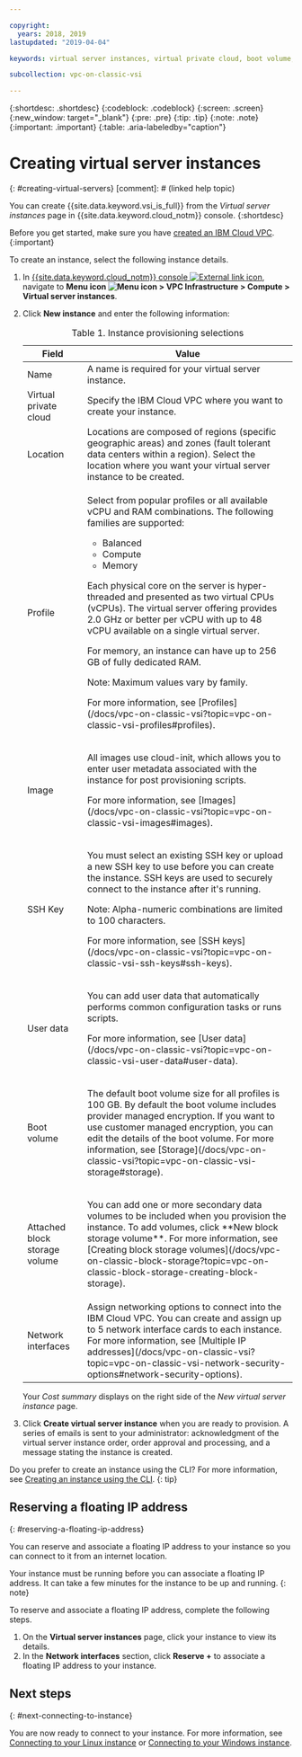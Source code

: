 ```yaml
---

copyright:
  years: 2018, 2019
lastupdated: "2019-04-04"

keywords: virtual server instances, virtual private cloud, boot volume, location select

subcollection: vpc-on-classic-vsi

---
```


{:shortdesc: .shortdesc}
{:codeblock: .codeblock}
{:screen: .screen}
{:new_window: target="_blank"}
{:pre: .pre}
{:tip: .tip}
{:note: .note}
{:important: .important}
{:table: .aria-labeledby="caption"}

# Creating virtual server instances
{: #creating-virtual-servers}
[comment]: # (linked help topic)

You can create {{site.data.keyword.vsi_is_full}} from the *Virtual server instances* page in {{site.data.keyword.cloud_notm}} console.
{:shortdesc}

Before you get started, make sure you have [created an IBM Cloud VPC](/docs/vpc-on-classic?topic=vpc-on-classic-getting-started).
{:important}

To create an instance, select the following instance details.
1. In [{{site.data.keyword.cloud_notm}} console ![External link icon](../icons/launch-glyph.svg "External link icon")](https://console.cloud.ibm.com/vpc), navigate to **Menu icon ![Menu icon](../icons/icon_hamburger.svg) > VPC Infrastructure > Compute > Virtual server instances**.
2. Click **New instance** and enter the following information:

    <table>
    <CAPTION>Table 1. Instance provisioning selections</CAPTION>
    <THEAD>
    <TR>
    <th>Field</th>
    <th>Value</th>
    </TR>
    </THEAD>
    <TBODY>
    <tr>
    <td>Name </td>
    <td>A name is required for your virtual server instance.</td>
    </tr>
    <tr>
    <td>Virtual private cloud</td>
    <td>Specify the IBM Cloud VPC where you want to create your instance.</td>
    </tr>
    <tr>
    <td>Location</td>
    <td>Locations are composed of regions (specific geographic areas) and zones (fault tolerant data centers within a region). Select the location where you want your virtual server instance to be created.</td>
    </tr>
    <tr>
    <td>Profile</td>
    <td><p>
    Select from popular profiles or all available vCPU and RAM combinations. The following families are supported:
    <ul>
    <li>Balanced</li>
    <li>Compute</li>
    <li>Memory</li>
    </ul>
    </p>
    <p>Each physical core on the server is hyper-threaded and presented as two virtual CPUs (vCPUs). The virtual server offering provides 2.0 GHz or better per vCPU with up to 48 vCPU available on a single virtual server.</p>

    <p>For memory, an instance can have up to 256 GB of fully dedicated RAM.</p>
    <p><note>Note: Maximum values vary by family.</note></p>
    <p>For more information, see [Profiles](/docs/vpc-on-classic-vsi?topic=vpc-on-classic-vsi-profiles#profiles).</p>
    </td>
    </tr>
    <tr>
    <td>Image</td>
    <td><p>All images use cloud-init, which allows you to enter user metadata associated with the instance for post provisioning scripts.</p>
    <p>For more information, see [Images](/docs/vpc-on-classic-vsi?topic=vpc-on-classic-vsi-images#images).</p>
    </td>
    </tr>
    <td>SSH Key</td>
    <td>
    <p>You must select an existing SSH key or upload a new SSH key to use before you can create the instance. SSH keys are used to securely connect to the instance after it's running.</p>
    <p>Note: Alpha-numeric combinations are limited to 100 characters.</p>
    <p>For more information, see [SSH keys](/docs/vpc-on-classic-vsi?topic=vpc-on-classic-vsi-ssh-keys#ssh-keys).</p></td>
    </tr>
    <tr>
    <td>User data</td>
    <td>
    <p>You can add user data that automatically performs common configuration tasks or runs scripts. <p>For more information, see [User data](/docs/vpc-on-classic-vsi?topic=vpc-on-classic-vsi-user-data#user-data).</p>
    </td>
    </tr>
    <tr>
    <td>Boot volume</td>
    <td><p>The default boot volume size for all profiles is 100 GB. By default the boot volume includes provider managed encryption. If you want to use customer managed encryption, you can edit the details of the boot volume. For more information, see [Storage](/docs/vpc-on-classic-vsi?topic=vpc-on-classic-vsi-storage#storage).</p>
    </td>
    </tr>
    <tr>
    <td>Attached block storage volume</td>
    <td><p>You can add one or more secondary data volumes to be included when you provision the instance. To add volumes, click **New block storage volume**. For more information, see [Creating block storage volumes](/docs/vpc-on-classic-block-storage?topic=vpc-on-classic-block-storage-creating-block-storage).</p>
    </td>
    </tr>
    <tr>
    <td>Network interfaces</td>
    <td>Assign networking options to connect into the IBM Cloud VPC. You can create and assign up to 5 network interface cards to each instance. For more information, see [Multiple IP addresses](/docs/vpc-on-classic-vsi?topic=vpc-on-classic-vsi-network-security-options#network-security-options).</td>
    </tr>
    </TBODY>
    </table>

    Your *Cost summary* displays on the right side of the *New virtual server instance* page.

3. Click **Create virtual server instance** when you are ready to provision. A series of emails is sent to your administrator: acknowledgment of the virtual server instance order, order approval and processing, and a message stating the instance is created.

Do you prefer to create an instance using the CLI? For more information, see [Creating an instance using the CLI](/docs/vpc-on-classic-vsi?topic=vpc-on-classic-vsi-creating-virtual-servers-cli#creating-virtual-servers-cli).
{: tip}

## Reserving a floating IP address
{: #reserving-a-floating-ip-address}

You can reserve and associate a floating IP address to your instance so you can connect to it from an internet location.

Your instance must be running before you can associate a floating IP address. It can take a few minutes for the instance to be up and running.
{: note} 

To reserve and associate a floating IP address, complete the following steps.
1. On the **Virtual server instances** page, click your instance to view its details.
2. In the **Network interfaces** section, click **Reserve +** to associate a floating IP address to your instance.

## Next steps
{: #next-connecting-to-instance}

You are now ready to connect to your instance. For more information, see [Connecting to your Linux instance](/docs/vpc-on-classic-vsi?topic=vpc-on-classic-vsi-connecting-to-your-linux-instance#connecting-to-your-linux-instance) or [Connecting to your Windows instance](/docs/vpc-on-classic-vsi?topic=vpc-on-classic-vsi-connecting-to-your-windows-instance#connecting-to-your-windows-instance).
